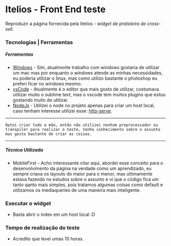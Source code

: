 # Itelios - Front End teste
Reproduzir a página fornecida pela Itelios - _widget de prateleira de cross-sell_.
### Tecnologias | Ferramentas
##### Ferramentas
* [Windows](https://www.microsoft.com/pt-br/windows/) - Sim, atualmente trabalho com windows gostaria de utilizar um mac mas por enquanto o windows atende as minhas necessidades, eu poderia utilizar o linux, mas como utilizo bastante o photoshop eu preferi ficar no windows mesmo.
* [vsCode](https://code.visualstudio.com/) - Atualmente é o editor que mais gosto de utilizar, costumava utilizar muito o sublime text, mas o vscode tem muitos plugins que estou gostando muito de utilizar. 
* [NodeJs](https://nodejs.org/en/) - Utilizei o node no projeto apenas para criar um host local, caso tenham interesse utilizei esse: [http-serve](https://www.npmjs.com/package/http-server).
---
    Optei criar tudo a mão, então não utilizei nenhum preprocessador ou transpiler para realizar o teste, tenho conhecimento sobre o assunto mas gosto bastante de criar as coisas.
---
##### Técnica Utilizada
* MobileFirst - Acho interessante citar aqui, abordei esse conceito para o desenvolvimento da página na verdade como um aprendizado, eu sempre criava os layouts do maior para o menor, mas ultimamente estava fazendo ns estudos sobre o assunto e vi que o código fica um tanto qanto mais simples, pois tratamos algumas coisas como default e utilizamos os mediaqueries de uma maneira mais inteligente.
### Executar o widget
* Basta abrir o index em um host local :D

### Tempo de realização do teste
* Acredito que levei umas 10 horas.